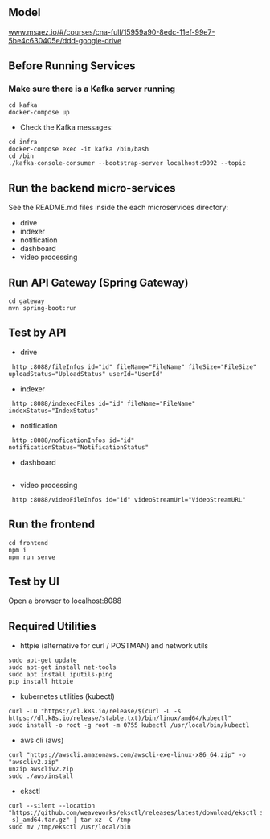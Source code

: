 # 

## Model
www.msaez.io/#/courses/cna-full/15959a90-8edc-11ef-99e7-5be4c630405e/ddd-google-drive

## Before Running Services
### Make sure there is a Kafka server running
```
cd kafka
docker-compose up
```
- Check the Kafka messages:
```
cd infra
docker-compose exec -it kafka /bin/bash
cd /bin
./kafka-console-consumer --bootstrap-server localhost:9092 --topic
```

## Run the backend micro-services
See the README.md files inside the each microservices directory:

- drive
- indexer
- notification
- dashboard
- video processing


## Run API Gateway (Spring Gateway)
```
cd gateway
mvn spring-boot:run
```

## Test by API
- drive
```
 http :8088/fileInfos id="id" fileName="FileName" fileSize="FileSize" uploadStatus="UploadStatus" userId="UserId" 
```
- indexer
```
 http :8088/indexedFiles id="id" fileName="FileName" indexStatus="IndexStatus" 
```
- notification
```
 http :8088/noficationInfos id="id" notificationStatus="NotificationStatus" 
```
- dashboard
```
```
- video processing
```
 http :8088/videoFileInfos id="id" videoStreamUrl="VideoStreamURL" 
```


## Run the frontend
```
cd frontend
npm i
npm run serve
```

## Test by UI
Open a browser to localhost:8088

## Required Utilities

- httpie (alternative for curl / POSTMAN) and network utils
```
sudo apt-get update
sudo apt-get install net-tools
sudo apt install iputils-ping
pip install httpie
```

- kubernetes utilities (kubectl)
```
curl -LO "https://dl.k8s.io/release/$(curl -L -s https://dl.k8s.io/release/stable.txt)/bin/linux/amd64/kubectl"
sudo install -o root -g root -m 0755 kubectl /usr/local/bin/kubectl
```

- aws cli (aws)
```
curl "https://awscli.amazonaws.com/awscli-exe-linux-x86_64.zip" -o "awscliv2.zip"
unzip awscliv2.zip
sudo ./aws/install
```

- eksctl 
```
curl --silent --location "https://github.com/weaveworks/eksctl/releases/latest/download/eksctl_$(uname -s)_amd64.tar.gz" | tar xz -C /tmp
sudo mv /tmp/eksctl /usr/local/bin
```

